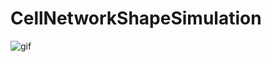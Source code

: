 # CellNetworkShapeSimulation

![gif](https://github.com/saikiRA1011/CellNetworkShapeSimulation/tree/main/readme_img/sim.gif)